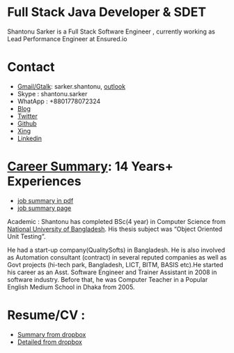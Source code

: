 # Full Stack Java Developer & SDET

Shantonu Sarker is a Full Stack Software Engineer , currently working as Lead Performance Engineer at Ensured.io

# Contact 
- [Gmail/Gtalk](mailto:sarker.shantonu@gmail.com): sarker.shantonu, [outlook](mailto:sarker.shantonu@live.com)
- Skype : shantonu.sarker
- WhatApp : +8801778072324
- [Blog](https://shantonusarker.blogspot.com/)
- [Twitter](https://twitter.com/sarkershantonu)
- [Github](https://github.com/sarkershantonu)
- [Xing](https://www.xing.com/profile/Shantonu_Sarker)
- [Linkedin](https://www.linkedin.com/in/shantonusarker/)

# [Career Summary](Resume_short.md): 14 Years+ Experiences
- [job summary in pdf](jobs.pdf)
- [job summary page](jobs.html)

Academic : Shantonu has completed BSc(4 year) in Computer Science from [National University of Bangladesh](http://www.nu.ac.bd/). His thesis subject was “Object Oriented Unit Testing”.

He had a start-up company(QualitySofts) in Bangladesh. He is also involved as Automation consultant (contract) in several reputed companies as well as Govt projects (hi-tech park, Bangladesh, LICT, BITM, BASIS etc).He started his career as an Asst. Software Engineer and Trainer Assistant in 2008 in software industry. Before that, he was Computer Teacher in a Popular English Medium School in Dhaka from 2005.

# Resume/CV : 
- [Summary from dropbox](https://www.dropbox.com/s/nqwhic4wt2z3ss3/Resume_Shantanu%20Sarker_SDET_14Y.doc?dl=0)
- [Detailed from dropbox](https://www.dropbox.com/s/3372fobq4hyviyt/Resume_Shantanu%20Sarker_SDET_14Y_details.doc?dl=0)